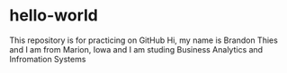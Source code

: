# hello-world
This repository is for practicing on GitHub
Hi, my name is Brandon Thies and I am from Marion, Iowa and I am studing Business Analytics and Infromation Systems 
